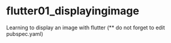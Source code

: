 # flutter01_displayingimage
 Learning to display an image with flutter (** do not forget to edit pubspec.yaml)
